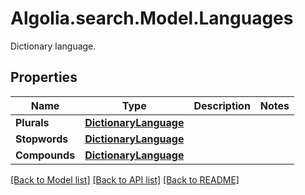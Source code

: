 # Algolia.search.Model.Languages
Dictionary language.

## Properties

Name | Type | Description | Notes
------------ | ------------- | ------------- | -------------
**Plurals** | [**DictionaryLanguage**](DictionaryLanguage.md) |  | 
**Stopwords** | [**DictionaryLanguage**](DictionaryLanguage.md) |  | 
**Compounds** | [**DictionaryLanguage**](DictionaryLanguage.md) |  | 

[[Back to Model list]](../README.md#documentation-for-models) [[Back to API list]](../README.md#documentation-for-api-endpoints) [[Back to README]](../README.md)

